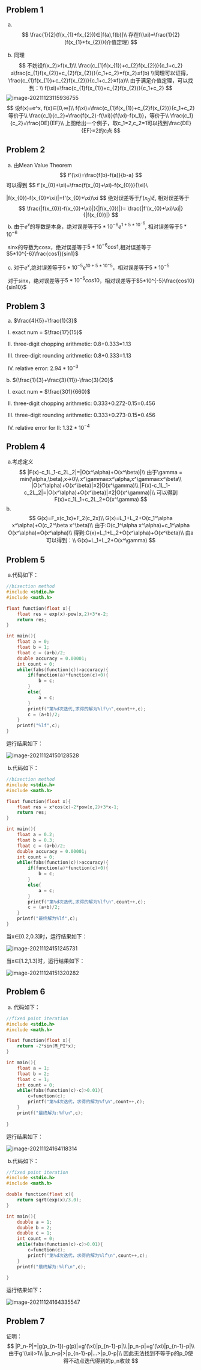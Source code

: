 ## Problem 1

​	a. 
$$
\frac{1}{2}(f(x_{1}+fx_{2}))∈[f(a),f(b)]\\
存在f(\xi)=\frac{1}{2}(f(x_{1}+fx_{2}))(介值定理)
$$

​	b. 同理
$$
不妨设f(x_2)>f(x_1)\\
\frac{c_{1}f(x_{1})+c_{2}f(x_{2})}{c_1+c_2}≤\frac{c_{1}f(x_{2})+c_{2}f(x_{2})}{c_1+c_2}=f(x_2)≤f(b)
\\同理可以证得，\frac{c_{1}f(x_{1})+c_{2}f(x_{2})}{c_1+c_2}≥f(a)\\
由于满足介值定理，可以找到：\\
f(\xi)=\frac{c_{1}f(x_{1})+c_{2}f(x_{2})}{c_1+c_2}
$$
![image-20211123115936755](C:\Users\dell\AppData\Roaming\Typora\typora-user-images\image-20211123115936755.png)
$$
设f(x)=e^x, f(x)∈[0,∞]\\
f(\xi)=\frac{c_{1}f(x_{1})+c_{2}f(x_{2})}{c_1+c_2}等价于\\
\frac{c_1}{c_2}=\frac{f(x_2)-f(\xi)}{f(\xi)-f(x_1)}，等价于\\
\frac{c_1}{c_2}=\frac{DE}{EF}\\
上图给出一个例子，取c_1=2,c_2=1可以找到\frac{DE}{EF}=2的c点
$$

## Problem 2

​	a. 由Mean Value Theorem 
$$
f'(\xi)=\frac{f(b)-f(a)}{b-a}
$$
可以得到 
$$
f'(x_{0}+\xi)=\frac{f(x_{0}+\xi)-f(x_{0})}{\xi}\\

|f(x_{0})-f(x_{0}+\xi)|=f'(x_{0}+\xi)\xi
$$
 绝对误差等于$f'(x_{0})\xi$​, 相对误差等于
$$
\frac{|f(x_{0})-f(x_{0}+\xi)|}{|f(x_{0})|}=
\frac{|f'(x_{0}+\xi)\xi|}{|f(x_{0})|}
$$
​	b. 由于$e^x$的导数是本身，绝对误差等于$5*10^{-6}e^{1+5*10^{-6}}$, 相对误差等于$5*10^{-6}$

​		sinx的导数为cosx，绝对误差等于$5*10^{-6}cos1$,相对误差等于$5*10^{-6}\frac{cos1}{sin1}$

​	c. 对于$e^x$,绝对误差等于$5*10^{-5}e^{10+5*10^-5}$，相对误差等于$5*10^{-5}$

​		对于sinx，绝对误差等于$5*10^{-5}cos10$，相对误差等于$5*10^{-5}\frac{cos10}{sin10}$

## Problem 3

​	a. $\frac{4}{5}+\frac{1}{3}$

​			Ⅰ. exact num = $\frac{17}{15}$

​			Ⅱ. three-digit chopping arithmetic: 0.8+0.333=1.13

​			Ⅲ. three-digit rounding arithmetic: 0.8+0.333=1.13

​			Ⅳ. relative error: $2.94*10^{-3}$

b. $(\frac{1}{3}+\frac{3}{11})-\frac{3}{20}$

​			Ⅰ. exact num = $\frac{301}{660}$

​			Ⅱ. three-digit chopping arithmetic: 0.333+0.272-0.15=0.456

​			Ⅲ. three-digit rounding arithmetic: 0.333+0.273-0.15=0.456

​			Ⅳ. relative error for Ⅱ: $1.32*10^{-4}$

## Problem 4

​	a.考虑定义
$$
|F(x)-c_1L_1-c_2L_2|=|O(x^\alpha)+O(x^\beta)|\\
由于\gamma = min(\alpha,\beta),x->0\\
x^\gamma≥x^\alpha,x^\gamma≥x^\beta\\
|O(x^\alpha)+O(x^\beta)|≤2|O(x^\gamma)\\
|F(x)-c_1L_1-c_2L_2|=|O(x^\alpha)+O(x^\beta)|≤2|O(x^\gamma)|\\
可以得到F(x)=c_1L_1+c_2L_2+O(x^\gamma)
$$
b.
$$
G(x)=F_x(c_1x)+F_2(c_2x)\\
G(x)=L_1+L_2+O(c_1^\alpha x^\alpha)+O(c_2^\beta x^\beta)\\
由于:O(c_1^\alpha x^\alpha)=c_1^\alpha O(x^\alpha)=O(x^\alpha)\\
得到:G(x)=L_1+L_2+O(x^\alpha)+O(x^\beta)\\
由a可以得到：\\
G(x)=L_1+L_2+O(x^\gamma)
$$

## Problem 5

​	a.代码如下：

```c
//bisection method
#include <stdio.h>
#include <math.h>

float function(float x){
    float res = exp(x)-pow(x,2)+3*x-2;
    return res;
}

int main(){
    float a = 0;
    float b = 1;
    float c = (a+b)/2;
    double accuracy = 0.00001;
    int count = 0;
    while(fabs(function(c))>accuracy){
        if(function(a)*function(c)<0){
            b = c;
        }
        else{
            a = c;
        }
        printf("第%d次迭代,求得的解为%lf\n",count++,c);
        c = (a+b)/2;
    }
    printf("%lf",c);
}
```

运行结果如下：

![image-20211124150128528](C:\Users\dell\AppData\Roaming\Typora\typora-user-images\image-20211124150128528.png)

​	b.代码如下：

```c
//bisection method
#include <stdio.h>
#include <math.h>

float function(float x){
    float res = x*cos(x)-2*pow(x,2)+3*x-1;
    return res;
}

int main(){
    float a = 0.2;
    float b = 0.3;
    float c = (a+b)/2;
    double accuracy = 0.00001;
    int count = 0;
    while(fabs(function(c))>accuracy){
        if(function(a)*function(c)<0){
            b = c;
        }
        else{
            a = c;
        }
        printf("第%d次迭代,求得的解为%lf\n",count++,c);
        c = (a+b)/2;
    }
    printf("最终解为%lf",c);
}
```

当x∈[0.2,0.3]时，运行结果如下：

![image-20211124151245731](C:\Users\dell\AppData\Roaming\Typora\typora-user-images\image-20211124151245731.png)

当x∈[1.2,1.3]时，运行结果如下：

![image-20211124151320282](C:\Users\dell\AppData\Roaming\Typora\typora-user-images\image-20211124151320282.png)

## Problem 6

​	a. 代码如下：

```c
//fixed point iteration
#include <stdio.h>
#include <math.h>

float function(float x){
    return -2*sin(M_PI*x);
}

int main(){
    float a = 1;
    float b = 2;
    float c = 1;
    int count = 0;
    while(fabs(function(c)-c)>0.01){
        c=function(c);
        printf("第%d次迭代，求得的解为%f\n",count++,c);
    }
    printf("最终解为:%f\n",c);
    
}
```

运行结果如下：

![image-20211124164118314](C:\Users\dell\AppData\Roaming\Typora\typora-user-images\image-20211124164118314.png)

​	b.代码如下：

```c
//fixed point iteration
#include <stdio.h>
#include <math.h>

double function(float x){
    return sqrt(exp(x)/3.0);
}

int main(){
    double a = 1;
    double b = 2;
    double c = 1;
    int count = 0;
    while(fabs(function(c)-c)>0.01){
        c=function(c);
        printf("第%d次迭代，求得的解为%lf\n",count++,c);
    }
    printf("最终解为:%lf\n",c);
    
}
```

运行结果如下：

![image-20211124164335547](C:\Users\dell\AppData\Roaming\Typora\typora-user-images\image-20211124164335547.png)

## Problem 7

证明：
$$
|P_n-P|=|g(p_{n-1})-g(p)|=g'(\xi)|p_{n-1}-p|\\
|p_n-p|=g'(\xi)|p_{n-1}-p|\\
由于g'(\xi)>1\\
|p_n-p|>|p_{n-1}-p|...>|p_0-p|\\
因此无法找到不等于p的p_0使得不动点迭代得到的p_n收敛
$$
